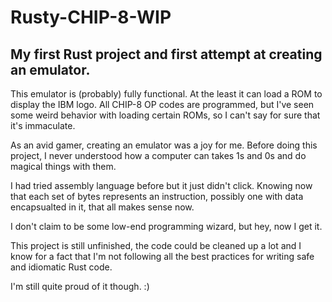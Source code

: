 # Rusty-CHIP-8-WIP

## My first Rust project and first attempt at creating an emulator.

This emulator is (probably) fully functional. At the least it can load a ROM to display the IBM logo. All CHIP-8 OP codes are programmed, but I've seen some weird behavior with loading certain ROMs, so I can't say for sure that it's immaculate.

As an avid gamer, creating an emulator was a joy for me. Before doing this project, I never understood how a computer can takes 1s and 0s and do magical things with them.

I had tried assembly language before but it just didn't click. Knowing now that each set of bytes represents an instruction, possibly one with data encapsualted in it, that all makes sense now.

I don't claim to be some low-end programming wizard, but hey, now I get it.

This project is still unfinished, the code could be cleaned up a lot and I know for a fact that I'm not following all the best practices for writing safe and idiomatic Rust code.

I'm still quite proud of it though. :)
